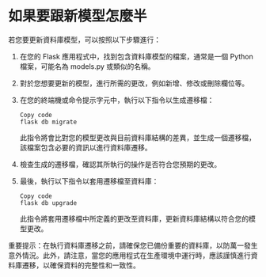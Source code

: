 # 如果要跟新模型怎麼半

若您要更新資料庫模型，可以按照以下步驟進行：

1. 在您的 Flask 應用程式中，找到包含資料庫模型的檔案，通常是一個 Python 檔案，可能名為 models.py 或類似的名稱。
2. 對於您想要更新的模型，進行所需的更改，例如新增、修改或刪除欄位等。
3. 在您的終端機或命令提示字元中，執行以下指令以生成遷移檔：
    
    ```
    Copy code
    flask db migrate
    
    ```
    
    此指令將會比對您的模型更改與目前資料庫結構的差異，並生成一個遷移檔，該檔案包含必要的資訊以進行資料庫遷移。
    
4. 檢查生成的遷移檔，確認其所執行的操作是否符合您預期的更改。
5. 最後，執行以下指令以套用遷移檔至資料庫：
    
    ```
    Copy code
    flask db upgrade
    
    ```
    
    此指令將套用遷移檔中所定義的更改至資料庫，更新資料庫結構以符合您的模型更改。
    

重要提示：在執行資料庫遷移之前，請確保您已備份重要的資料庫，以防萬一發生意外情況。此外，請注意，當您的應用程式在生產環境中運行時，應該謹慎進行資料庫遷移，以確保資料的完整性和一致性。